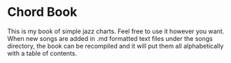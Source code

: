 # Chord Book

This is my book of simple jazz charts. Feel free to use it however you want.
When new songs are added in .md formatted text files under the songs directory,
the book can be recompiled and it will put them all alphabetically with a table
of contents.